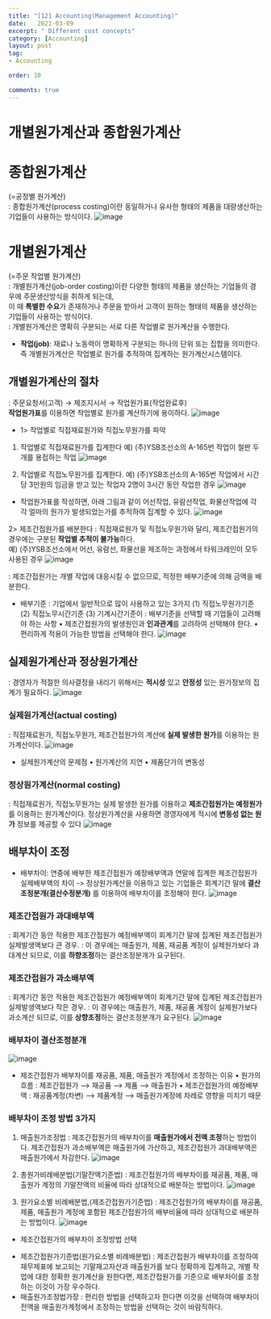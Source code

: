 ```yaml
---
title: "[12] Accounting(Management Accounting)"
date:   2021-03-09
excerpt: " Different cost concepts"
category: [Accounting]
layout: post
tag:
- Accounting

order: 10

comments: true
---
```



# 개별원가계산과 종합원가계산

# 종합원가계산
(=공정별 원가계산)  
: 종합원가계산(process costing)이란 동일하거나 유사한 형태의 제품을 대량생산하는 기업들이 사용하는 방식이다. 
 ![image](https://user-images.githubusercontent.com/76824611/111627108-13fca980-8832-11eb-920b-1fb6285bfcbe.png)

                                                                                                                                                                                                                                                                                                                                                                                                                                                                                                                                                                                                                      

# 개별원가계산
(=주문 작업별 원가계산)
<br>: 개별원가계산(job-order costing)이란 다양한 형태의 제품을 생산하는 기업들의 경우에 주문생산방식을 취하게 되는데,
<br>이 때 **특별한 수요**가 존재하거나 주문을 받아서 고객이 원하는 형태의 제품을 생산하는 기업들이 사용하는 방식이다. 
<br>: 개별원가계산은 명확히 구분되는 서로 다른 작업별로 원가계산을 수행한다. 

* **작업(job)**: 재료나 노동력이 명확하게 구분되는 하나의 단위 또는 집합을 의미한다. 
<br>즉 개별원가계산은 작업별로 원가를 추적하여 집계하는 원가계산시스템이다.

## 개별원가계산의 절차
: 주문요청서(고객) → 제조지시서 → 작업원가표(작업완료후)
<br>**작업원가표**를 이용하면 작업별로 원가를 계산하기에 용이하다.
![image](https://user-images.githubusercontent.com/76824611/111627146-1e1ea800-8832-11eb-9766-f552a6f464be.png)

 
* 1> 작업별로 직접재료원가와 직접노무원가를 파악
1)	작업별로 직접재료원가를 집계한다
예) (주)YSB조선소의 A-165번 작업이 철판 두 개를 용접하는 작업
![image](https://user-images.githubusercontent.com/76824611/111627177-2676e300-8832-11eb-95de-218c243d5b70.png)

 
2)	작업별로 직접노무원가를 집계한다.
예) (주)YSB조선소의 A-165번 작업에서  시간당 3만원의 임금을 받고 있는 작업자 2명이 3시간 동안 작업한 경우
 ![image](https://user-images.githubusercontent.com/76824611/111627192-2971d380-8832-11eb-84c2-bd1340ef013c.png)


+ 작업원가표를 작성하면, 아래 그림과 같이 어선작업, 유람선작업, 화물선작업에 각각 얼마의 원가가 발생되었는가를 추적하여 집계할 수 있다.
 ![image](https://user-images.githubusercontent.com/76824611/111627215-2f67b480-8832-11eb-802c-c456c609da05.png)


2> 제조간접원가를 배분한다
: 직접재료원가 및 직접노무원가와 달리, 제조간접원가의 경우에는 구분된 **작업별 추적이 불가능**하다.
<br>예) (주)YSB조선소에서 어선, 유람선, 화물선을 제조하는 과정에서 타워크레인이 모두 사용된 경우
![image](https://user-images.githubusercontent.com/76824611/111627238-34c4ff00-8832-11eb-87b8-0dd0ee20f3b4.png)

 
: 제조간접원가는 개별 작업에 대응시킬 수 없으므로, 적정한 배부기준에 의해 금액을 배분한다. 
- 배부기준
: 기업에서 일반적으로 많이 사용하고 있는 3가지
(1)	직접노무원가기준
(2)	직접노무시간기준
(3)	기계시간기준이
:  배부기준을 선택할 때 기업들이 고려해야 하는 사항
•	제조간접원가의 발생원인과 **인과관계**를 고려하여 선택해야 한다.
•	편리하게 적용이 가능한 방법을 선택해야 한다.
![image](https://user-images.githubusercontent.com/76824611/111627354-50300a00-8832-11eb-825b-318a286698ea.png)


 
## 실제원가계산과 정상원가계산
: 경영자가 적절한 의사결정을 내리기 위해서는 **적시성** 있고 **안정성** 있는 원가정보의 집계가 필요하다.
![image](https://user-images.githubusercontent.com/76824611/111627372-54f4be00-8832-11eb-8a88-644634e3578c.png)

 
### 실제원가계산(actual costing)
: 직접재료원가, 직접노무원가, 제조간접원가의 계산에 **실제 발생한 원가**를 이용하는 원가계산이다.
![image](https://user-images.githubusercontent.com/76824611/111627391-5aea9f00-8832-11eb-9acc-5fa828b5df73.png)

 
- 실제원가계산의 문제점
•	원가계산의 지연
•	제품단가의 변동성

### 정상원가계산(normal costing)
: 직접재료원가, 직접노무원가는 실제 발생한 원가를 이용하고 **제조간접원가는 예정원가**를 이용하는 원가계산이다.
정상원가계산을 사용하면 경영자에게 적시에 **변동성 없는 원가** 정보를 제공할 수 있다
![image](https://user-images.githubusercontent.com/76824611/111627430-6342da00-8832-11eb-998c-db6bb3edbd98.png)

 

## 배부차이 조정
- 배부차이: 연중에 배부한 제조간접원가 예정배부액과 연말에 집계한 제조간접원가 실제배부액의 차이
-> 정상원가계산을 이용하고 있는 기업들은 회계기간 말에 
**결산조정분개(결산수정분개)** 를 이용하여 배부차이를 조정해야 한다.
![image](https://user-images.githubusercontent.com/76824611/111627452-6938bb00-8832-11eb-8bc7-af5ce4b84537.png)

 

### 제조간접원가 과대배부액
: 회계기간 동안 적용한 제조간접원가 예정배부액이 회계기간 말에 집계된 제조간접원가 실제발생액보다 큰 경우. 
: 이 경우에는 매출원가, 제품, 재공품 계정이 실제원가보다 과대계산 되므로, 이를 **하향조정**하는 결산조정분개가 요구된다.

### 제조간접원가 과소배부액
: 회계기간 동안 적용한 제조간접원가 예정배부액이 회계기간 말에 집계된 제조간접원가 실제발생액보다 작은 경우. 
: 이 경우에는 매출원가, 제품, 재공품 계정이 실제원가보다 과소계산 되므로, 이를 **상향조정**하는 결산조정분개가 요구된다.
 ![image](https://user-images.githubusercontent.com/76824611/111627525-7bb2f480-8832-11eb-88a5-f07b6dd6eaa8.png)


### 배부차이 결산조정분개
 ![image](https://user-images.githubusercontent.com/76824611/111627539-7f467b80-8832-11eb-9a4f-de6ea9490ef3.png)

- 제조간접원가 배부차이를 재공품, 제품, 매출원가 계정에서 조정하는 이유
  •	원가의 흐름 
    : 제조간접원가 ⟶ 재공품 ⟶ 제품 ⟶ 매출원가
  •	제조간접원가의 예정배부액 
    : 재공품계정(차변) ⟶ 제품계정 ⟶ 매출원가계정에 차례로 영향을 미치기 때문

### 배부차이 조정 방법 3가지

1) 매출원가조정법 
: 제조간접원가의 배부차이를 **매출원가에서 전액 조정**하는 방법이다. 
제조간접원가 과소배부액은 매출원가에 가산하고, 제조간접원가 과대배부액은 매출원가에서 차감한다.
![image](https://user-images.githubusercontent.com/76824611/111627592-8ec5c480-8832-11eb-88e9-da107141eb44.png)

 
2) 총원가비례배분법(기말잔액기준법) 
: 제조간접원가의 배부차이를 재공품, 제품, 매출원가 계정의 기말잔액의 비율에 따라 상대적으로 배분하는 방법이다.
![image](https://user-images.githubusercontent.com/76824611/111627607-91c0b500-8832-11eb-9988-67c989205a98.png)

 
3) 원가요소별 비례배분법,(제조간접원가기준법)
: 제조간접원가의 배부차이를 재공품, 제품, 매출원가 계정에 포함된 제조간접원가의 배부비율에   따라 상대적으로 배분하는 방법이다.
![image](https://user-images.githubusercontent.com/76824611/111627622-95ecd280-8832-11eb-989e-0840ae63193e.png)


* 제조간접원가의 배부차이 조정방법 선택
- 제조간접원가기준법(원가요소별 비례배분법)
: 제조간접원가 배부차이를 조정하여 재무제표에 보고되는 기말재고자산과 매출원가를 보다 정확하게 집계하고, 개별 작업에 대한 정확한 원가계산을 원한다면, 제조간접원가를 기준으로 배부차이를 조정하는 이것이 가장 우수하다.
- 매출원가조정법가장 
: 편리한 방법을 선택하고자 한다면 이것을 선택하여 배부차이 전액을 매출원가계정에서 조정하는 방법을 선택하는 것이 바람직하다.


